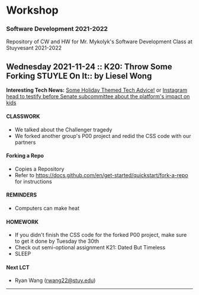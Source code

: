 # Workshop 
### Software Development 2021-2022 

Repository of CW and HW for Mr. Mykolyk's Software Development Class at Stuyvesant 2021-2022


## Wednesday 2021-11-24 :: K20: Throw Some Forking STUYLE On It:: by Liesel Wong

**Interesting Tech News:** [Some Holiday Themed Tech Advice!](https://www.nytimes.com/2021/11/24/technology/personaltech/best-tech-gifts.html) or [Instagram head to testify before Senate subcommittee about the platform's impact on kids](https://www.cnn.com/2021/11/24/tech/instagram-mosseri-senate-hearing/index.html)

#### CLASSWORK
* We talked about the Challenger tragedy
* We forked another group's P00 project and redid the CSS code with our partners

#### Forking a Repo
* Copies a Repository 
* Refer to https://docs.github.com/en/get-started/quickstart/fork-a-repo for instructions

#### REMINDERS
* Computers can make heat

#### HOMEWORK
* If you didn't finish the CSS code for the forked P00 project, make sure to get it done by Tuesday the 30th
* Check out semi-optional assignment K21: Dated But Timeless
* SLEEP 

#### Next LCT
* Ryan Wang (rwang22@stuy.edu)

---
